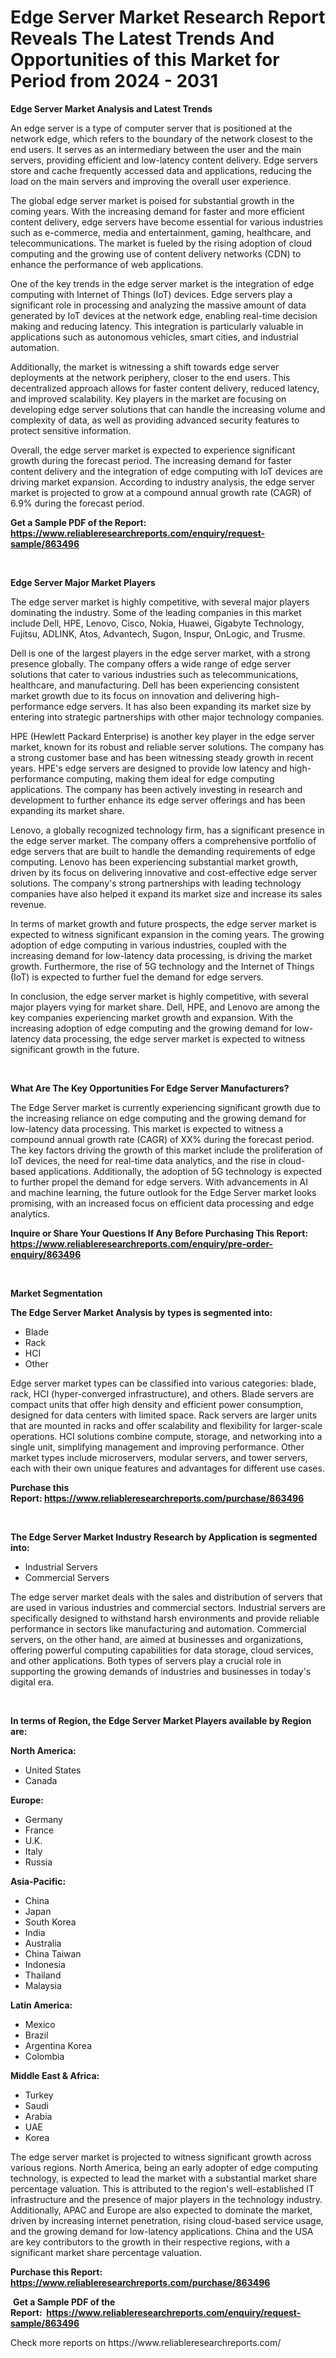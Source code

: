 <p><h1>Edge Server Market Research Report Reveals The Latest Trends And Opportunities of this Market for Period from 2024 - 2031</h1></p><p><strong>Edge Server Market Analysis and Latest Trends</strong></p>
<p><p>An edge server is a type of computer server that is positioned at the network edge, which refers to the boundary of the network closest to the end users. It serves as an intermediary between the user and the main servers, providing efficient and low-latency content delivery. Edge servers store and cache frequently accessed data and applications, reducing the load on the main servers and improving the overall user experience.</p><p>The global edge server market is poised for substantial growth in the coming years. With the increasing demand for faster and more efficient content delivery, edge servers have become essential for various industries such as e-commerce, media and entertainment, gaming, healthcare, and telecommunications. The market is fueled by the rising adoption of cloud computing and the growing use of content delivery networks (CDN) to enhance the performance of web applications.</p><p>One of the key trends in the edge server market is the integration of edge computing with Internet of Things (IoT) devices. Edge servers play a significant role in processing and analyzing the massive amount of data generated by IoT devices at the network edge, enabling real-time decision making and reducing latency. This integration is particularly valuable in applications such as autonomous vehicles, smart cities, and industrial automation.</p><p>Additionally, the market is witnessing a shift towards edge server deployments at the network periphery, closer to the end users. This decentralized approach allows for faster content delivery, reduced latency, and improved scalability. Key players in the market are focusing on developing edge server solutions that can handle the increasing volume and complexity of data, as well as providing advanced security features to protect sensitive information.</p><p>Overall, the edge server market is expected to experience significant growth during the forecast period. The increasing demand for faster content delivery and the integration of edge computing with IoT devices are driving market expansion. According to industry analysis, the edge server market is projected to grow at a compound annual growth rate (CAGR) of 6.9% during the forecast period.</p></p>
<p><strong>Get a Sample PDF of the Report:&nbsp; <a href="https://www.reliableresearchreports.com/enquiry/request-sample/863496">https://www.reliableresearchreports.com/enquiry/request-sample/863496</a></strong></p>
<p>&nbsp;</p>
<p><strong>Edge Server Major Market Players</strong></p>
<p><p>The edge server market is highly competitive, with several major players dominating the industry. Some of the leading companies in this market include Dell, HPE, Lenovo, Cisco, Nokia, Huawei, Gigabyte Technology, Fujitsu, ADLINK, Atos, Advantech, Sugon, Inspur, OnLogic, and Trusme.</p><p>Dell is one of the largest players in the edge server market, with a strong presence globally. The company offers a wide range of edge server solutions that cater to various industries such as telecommunications, healthcare, and manufacturing. Dell has been experiencing consistent market growth due to its focus on innovation and delivering high-performance edge servers. It has also been expanding its market size by entering into strategic partnerships with other major technology companies.</p><p>HPE (Hewlett Packard Enterprise) is another key player in the edge server market, known for its robust and reliable server solutions. The company has a strong customer base and has been witnessing steady growth in recent years. HPE's edge servers are designed to provide low latency and high-performance computing, making them ideal for edge computing applications. The company has been actively investing in research and development to further enhance its edge server offerings and has been expanding its market share.</p><p>Lenovo, a globally recognized technology firm, has a significant presence in the edge server market. The company offers a comprehensive portfolio of edge servers that are built to handle the demanding requirements of edge computing. Lenovo has been experiencing substantial market growth, driven by its focus on delivering innovative and cost-effective edge server solutions. The company's strong partnerships with leading technology companies have also helped it expand its market size and increase its sales revenue.</p><p>In terms of market growth and future prospects, the edge server market is expected to witness significant expansion in the coming years. The growing adoption of edge computing in various industries, coupled with the increasing demand for low-latency data processing, is driving the market growth. Furthermore, the rise of 5G technology and the Internet of Things (IoT) is expected to further fuel the demand for edge servers.</p><p>In conclusion, the edge server market is highly competitive, with several major players vying for market share. Dell, HPE, and Lenovo are among the key companies experiencing market growth and expansion. With the increasing adoption of edge computing and the growing demand for low-latency data processing, the edge server market is expected to witness significant growth in the future.</p></p>
<p>&nbsp;</p>
<p><strong>What Are The Key Opportunities For Edge Server Manufacturers?</strong></p>
<p><p>The Edge Server market is currently experiencing significant growth due to the increasing reliance on edge computing and the growing demand for low-latency data processing. This market is expected to witness a compound annual growth rate (CAGR) of XX% during the forecast period. The key factors driving the growth of this market include the proliferation of IoT devices, the need for real-time data analytics, and the rise in cloud-based applications. Additionally, the adoption of 5G technology is expected to further propel the demand for edge servers. With advancements in AI and machine learning, the future outlook for the Edge Server market looks promising, with an increased focus on efficient data processing and edge analytics.</p></p>
<p><strong>Inquire or Share Your Questions If Any Before Purchasing This Report: <a href="https://www.reliableresearchreports.com/enquiry/pre-order-enquiry/863496">https://www.reliableresearchreports.com/enquiry/pre-order-enquiry/863496</a></strong></p>
<p>&nbsp;</p>
<p><strong>Market Segmentation</strong></p>
<p><strong>The Edge Server Market Analysis by types is segmented into:</strong></p>
<p><ul><li>Blade</li><li>Rack</li><li>HCI</li><li>Other</li></ul></p>
<p><p>Edge server market types can be classified into various categories: blade, rack, HCI (hyper-converged infrastructure), and others. Blade servers are compact units that offer high density and efficient power consumption, designed for data centers with limited space. Rack servers are larger units that are mounted in racks and offer scalability and flexibility for larger-scale operations. HCI solutions combine compute, storage, and networking into a single unit, simplifying management and improving performance. Other market types include microservers, modular servers, and tower servers, each with their own unique features and advantages for different use cases.</p></p>
<p><strong>Purchase this Report:&nbsp;<a href="https://www.reliableresearchreports.com/purchase/863496">https://www.reliableresearchreports.com/purchase/863496</a></strong></p>
<p>&nbsp;</p>
<p><strong>The Edge Server Market Industry Research by Application is segmented into:</strong></p>
<p><ul><li>Industrial Servers</li><li>Commercial Servers</li></ul></p>
<p><p>The edge server market deals with the sales and distribution of servers that are used in various industries and commercial sectors. Industrial servers are specifically designed to withstand harsh environments and provide reliable performance in sectors like manufacturing and automation. Commercial servers, on the other hand, are aimed at businesses and organizations, offering powerful computing capabilities for data storage, cloud services, and other applications. Both types of servers play a crucial role in supporting the growing demands of industries and businesses in today's digital era.</p></p>
<p>&nbsp;</p>
<p><strong>In terms of Region, the Edge Server Market Players available by Region are:</strong></p>
<p>
    <p> <strong> North America: </strong>
        <ul>
            <li>United States</li>
            <li>Canada</li>
        </ul>
        </p> 
    <p> <strong> Europe: </strong>
        <ul>
            <li>Germany</li>
            <li>France</li>
            <li>U.K.</li>
            <li>Italy</li>
            <li>Russia</li>
        </ul>
        </p> 
    <p> <strong> Asia-Pacific: </strong>
        <ul>
            <li>China</li>
            <li>Japan</li>
            <li>South Korea</li>
            <li>India</li>
            <li>Australia</li>
            <li>China Taiwan</li>
            <li>Indonesia</li>
            <li>Thailand</li>
            <li>Malaysia</li>
        </ul>
        </p> 
    <p> <strong> Latin America: </strong>
        <ul>
            <li>Mexico</li>
            <li>Brazil</li>
            <li>Argentina Korea</li>
            <li>Colombia</li>
        </ul>
        </p> 
    <p> <strong> Middle East & Africa: </strong>
        <ul>
            <li>Turkey</li>
            <li>Saudi</li>
            <li>Arabia</li>
            <li>UAE</li>
            <li>Korea</li>
        </ul>
    </p>
    </p>
<p><p>The edge server market is projected to witness significant growth across various regions. North America, being an early adopter of edge computing technology, is expected to lead the market with a substantial market share percentage valuation. This is attributed to the region's well-established IT infrastructure and the presence of major players in the technology industry. Additionally, APAC and Europe are also expected to dominate the market, driven by increasing internet penetration, rising cloud-based service usage, and the growing demand for low-latency applications. China and the USA are key contributors to the growth in their respective regions, with a significant market share percentage valuation.</p></p>
<p><strong>Purchase this Report: <a href="https://www.reliableresearchreports.com/purchase/863496">https://www.reliableresearchreports.com/purchase/863496</a></strong></p>
<p>&nbsp;<strong>Get a Sample PDF of the Report:&nbsp;&nbsp;<a href="https://www.reliableresearchreports.com/enquiry/request-sample/863496">https://www.reliableresearchreports.com/enquiry/request-sample/863496</a></strong></p>
<p><strong></strong></p>
<p>Check more reports on https://www.reliableresearchreports.com/</p>